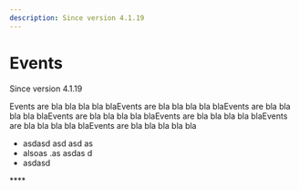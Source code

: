 ```yaml
---
description: Since version 4.1.19
---
```


# Events

Since version 4.1.19

  
Events are bla bla bla bla blaEvents are bla bla bla bla blaEvents are bla bla bla bla blaEvents are bla bla bla bla blaEvents are bla bla bla bla blaEvents are bla bla bla bla blaEvents are bla bla bla bla bla  


* asdasd asd asd as
* alsoas .as asdas d 
* asdasd 



 

\*\*\*\*


